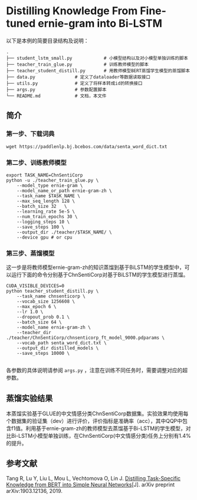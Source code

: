 # Distilling Knowledge From Fine-tuned ernie-gram into Bi-LSTM

以下是本例的简要目录结构及说明：
```
.
├── student_lstm_small.py            # 小模型结构以及对小模型单独训练的脚本
├── teacher_train_glue.py            # 训练教师模型的脚本 
├── teacher_student_distill.py       # 用教师模型BERT蒸馏学生模型的蒸馏脚本
├── data.py               # 定义了dataloader等数据读取接口
├── utils.py              # 定义了将样本转成id的转换接口
├── args.py               # 参数配置脚本
└── README.md             # 文档，本文件
```

## 简介
### 第一步、下载词典
```shell
wget https://paddlenlp.bj.bcebos.com/data/senta_word_dict.txt
```

### 第二步、训练教师模型
```shell
export TASK_NAME=ChnSentiCorp
python -u ./teacher_train_glue.py \
    --model_type ernie-gram \
    --model_name_or_path ernie-gram-zh \
    --task_name $TASK_NAME \
    --max_seq_length 128 \
    --batch_size 32   \
    --learning_rate 5e-5 \
    --num_train_epochs 30 \
    --logging_steps 10 \
    --save_steps 100 \
    --output_dir ./teacher/$TASK_NAME/ \
    --device gpu # or cpu

```

### 第三步、蒸馏模型
这一步是将教师模型ernie-gram-zh的知识蒸馏到基于BiLSTM的学生模型中，可以运行下面的命令分别基于ChnSentiCorp对基于BiLSTM的学生模型进行蒸馏。

```shell
CUDA_VISIBLE_DEVICES=0
python teacher_student_distill.py \
    --task_name chnsenticorp \
    --vocab_size 1256608 \
    --max_epoch 6 \
    --lr 1.0 \
    --dropout_prob 0.1 \
    --batch_size 64 \
    --model_name ernie-gram-zh \
    --teacher_dir ./teacher/ChnSentiCorp/chnsenticorp_ft_model_9000.pdparams \
    --vocab_path senta_word_dict.txt \
    --output_dir distilled_models \
    --save_steps 10000 \
    
```

各参数的具体说明请参阅 `args.py` ，注意在训练不同任务时，需要调整对应的超参数。

## 蒸馏实验结果
本蒸馏实验基于GLUE的中文情感分类ChnSentiCorp数据集。实验效果均使用每个数据集的验证集（dev）进行评价，评价指标是准确率（acc），其中QQP中包含f1值。利用基于ernie-gram-zh的教师模型去蒸馏基于Bi-LSTM的学生模型，对比Bi-LSTM小模型单独训练，在ChnSentiCorp(中文情感分类)任务上分别有1.4%的提升。

## 参考文献

Tang R, Lu Y, Liu L, Mou L, Vechtomova O, Lin J. [Distilling Task-Specific Knowledge from BERT into Simple Neural Networks](https://arxiv.org/abs/1903.12136)[J]. arXiv preprint arXiv:1903.12136, 2019.
